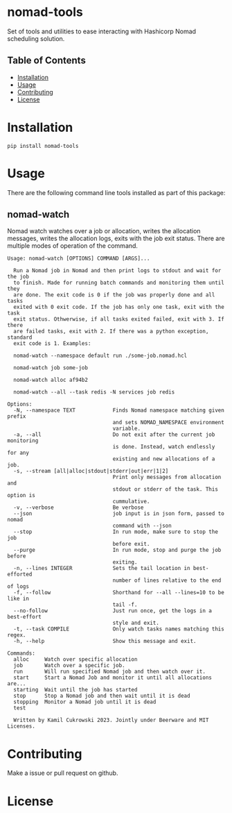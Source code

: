 # nomad-tools
Set of tools and utilities to ease interacting with Hashicorp Nomad scheduling solution.

## Table of Contents

- [Installation](#installation)
- [Usage](#usage)
- [Contributing](#contributing)
- [License](#license)

# Installation

```
pip install nomad-tools
```

# Usage

There are the following command line tools installed as part of this package:

## nomad-watch

Nomad watch watches over a job or allocation, writes the allocation messages, writes the allocation logs, exits with the job exit status. There are multiple modes of operation of the command.

```
Usage: nomad-watch [OPTIONS] COMMAND [ARGS]...

  Run a Nomad job in Nomad and then print logs to stdout and wait for the job
  to finish. Made for running batch commands and monitoring them until they
  are done. The exit code is 0 if the job was properly done and all tasks
  exited with 0 exit code. If the job has only one task, exit with the task
  exit status. Othwerwise, if all tasks exited failed, exit with 3. If there
  are failed tasks, exit with 2. If there was a python exception, standard
  exit code is 1. Examples:

  nomad-watch --namespace default run ./some-job.nomad.hcl

  nomad-watch job some-job

  nomad-watch alloc af94b2

  nomad-watch --all --task redis -N services job redis

Options:
  -N, --namespace TEXT            Finds Nomad namespace matching given prefix
                                  and sets NOMAD_NAMESPACE environment
                                  variable.
  -a, --all                       Do not exit after the current job monitoring
                                  is done. Instead, watch endlessly for any
                                  existing and new allocations of a job.
  -s, --stream [all|alloc|stdout|stderr|out|err|1|2]
                                  Print only messages from allocation and
                                  stdout or stderr of the task. This option is
                                  cummulative.
  -v, --verbose                   Be verbose
  --json                          job input is in json form, passed to nomad
                                  command with --json
  --stop                          In run mode, make sure to stop the job
                                  before exit.
  --purge                         In run mode, stop and purge the job before
                                  exiting.
  -n, --lines INTEGER             Sets the tail location in best-efforted
                                  number of lines relative to the end of logs
  -f, --follow                    Shorthand for --all --lines=10 to be like in
                                  tail -f.
  --no-follow                     Just run once, get the logs in a best-effort
                                  style and exit.
  -t, --task COMPILE              Only watch tasks names matching this regex.
  -h, --help                      Show this message and exit.

Commands:
  alloc     Watch over specific allocation
  job       Watch over a specific job.
  run       Will run specified Nomad job and then watch over it.
  start     Start a Nomad Job and monitor it until all allocations are...
  starting  Wait until the job has started
  stop      Stop a Nomad job and then wait until it is dead
  stopping  Monitor a Nomad job until it is dead
  test

  Written by Kamil Cukrowski 2023. Jointly under Beerware and MIT Licenses.
```

# Contributing

Make a issue or pull request on github.

# License


